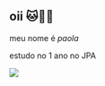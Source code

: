 ## oii 🐱🩷💮
meu nome é *paola*

estudo no 1 ano no JPA

![](https://media.giphy.com/media/3ohs7J2aQBUeZmMtfG/giphy.gif?cid=790b7611emx58382h323j4v0dgprt17hvafms84b7jew45ro&ep=v1_gifs_search&rid=giphy.gif&ct=g)



<!--
**paolaaaaaaaaaaaa/paolaaaaaaaaaaaa** is a ✨ _special_ ✨ repository because its `README.md` (this file) appears on your GitHub profile.

Here are some ideas to get you started:

- 🔭 I’m currently working on ...
- 🌱 I’m currently learning ...
- 👯 I’m looking to collaborate on ...
- 🤔 I’m looking for help with ...
- 💬 Ask me about ...
- 📫 How to reach me: ...
- 😄 Pronouns: ...
- ⚡ Fun fact: ...
-->
